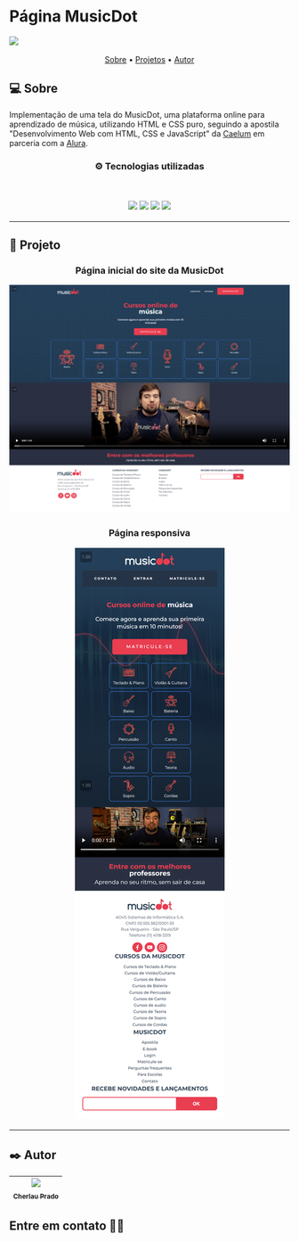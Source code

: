 # Página MusicDot

<img src="https://www.musicdot.com.br/artigos/assets/musicdot-boa/musicdot-boa.png"/>

<p align="center">
 <a href="#-sobre">Sobre</a> •
 <a href="#-projetos">Projetos</a> •
 <a href="#%EF%B8%8F-autor">Autor</a>
</p>

## 💻 Sobre

Implementação de uma tela do MusicDot, uma plataforma online para aprendizado de música, utilizando HTML e CSS puro, seguindo a apostila "Desenvolvimento Web com HTML, CSS e JavaScript" da <a href="https://www.caelum.com.br/" target="_blank">Caelum<a> em parceria com a <a href="https://www.alura.com.br/" target="_blank">Alura</a>. 

<h3 align="center">
⚙️ Tecnologias utilizadas

<p>&nbsp;</p>
<img src="https://img.shields.io/badge/git-%23F05033.svg?style=for-the-badge&logo=git&logoColor=white"/>
<img src="https://img.shields.io/badge/github-%23121011.svg?style=for-the-badge&logo=github&logoColor=white"/>
<img src="https://img.shields.io/badge/html5-%23E34F26.svg?style=for-the-badge&logo=html5&logoColor=white"/>
<img src="https://img.shields.io/badge/css3-%231572B6.svg?style=for-the-badge&logo=css3&logoColor=white"/>

</h3>

---

## 🚧 Projeto

<h3 align="center">Página inicial do site da MusicDot
  <p></p>
  <img src="./.github/musicdot-desktop.png"/>
</h3>

<h3 align="center">Página responsiva
  <p></p>
  <img src="./.github/musicot-mobile.png"/>
</h3>

---

## ✒️ Autor

| [<img src="https://avatars.githubusercontent.com/u/112346259?v=4" width=115 > <br> <sub> Cherlau Prado </sub>](https://github.com/cherPrado) |
| :--------------------------------------------------------------------------------------------------------------------------------------------: |

<h2 >Entre em contato 🤙🏽</h2>

<div align="center">
<a href="https://www.linkedin.com/in/cherlau-prado/" target="_blank"><img src="https://img.shields.io/badge/Cherlau%20Prado-0077B5?style=for-the-badge&logo=linkedin&logoColor=white" alt=""></a>
<a href="cherlaufilho@discente.ufg.br" target="_blank"><img src="https://img.shields.io/badge/cherlaufilho@discente.ufg.br-D14836?style=for-the-badge&logo=gmail&logoColor=white" alt=""></a>
</div>
